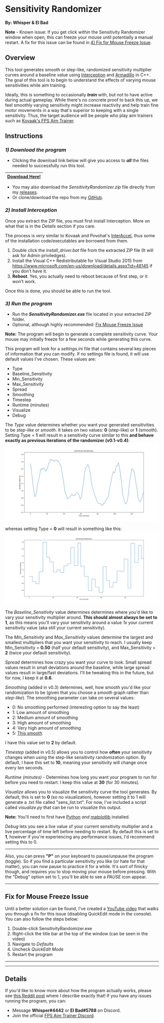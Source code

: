 # Sensitivity Randomizer

**By: Whisper & El Bad**

**Note** - Known issue: If you get click *within* the Sensitivity Randomizer window when open, this can freeze your mouse until potentially a manual restart. A fix for this issue can be found in [4) Fix for Mouse Freeze Issue](#fix-for-mouse-freeze-issue).

## Overview

This tool generates smooth or step-like, randomized sensitivity multiplier curves around a baseline value using [Interception](http://www.oblita.com/interception.html) and [Armadillo](http://arma.sourceforge.net/) in C++. The goal of this tool is to begin to understand the effects of varying mouse sensitivities while aim training.

Ideally, this is something to occasionally **_train_** with, but not to have active during actual gameplay. While there's no concrete proof to back this up, we feel smoothly varying sensitivity might increase reactivity and help train fine motor movements in a way that's superior to keeping with a single sensitivity. Thus, the target audience will be people who play aim trainers such as [Kovaak's FPS Aim Trainer](https://store.steampowered.com/app/824270/KovaaKs_FPS_Aim_Trainer/).

## Instructions

### *1) Download the program*

* Clicking the download link below will give you access to **_all_** the files needed to successfully run this tool.

| [Download Here!](https://github.com/Whisperrr/SensitivityChanger/releases/download/v0.5/SensitivityRandomizer-v0.5.zip)|     
| ------------- |

* You may also download the *SensitivityRandomizer.zip* file directly from my [releases](https://github.com/Whisperrr/SensitivityRandomizer/releases).  
* Or clone/download the repo from my [GitHub](https://github.com/Whisperrr/SensitivityRandomizer).

### *2) Install Interception*

Once you extract the ZIP file, you must first install Interception. More on what that is in the _Details_ section if you care.

The process is _very_ similar to Kovaak and Povohat's [InterAccel](http://mouseaccel.blogspot.com/2015/12/new-method-for-mouse-acceleration.html), thus some of the installation code/executables are borrowed from them.

1) Double click the *install_driver.bat* file from the extracted ZIP file (It will ask for Admin priviledges).
2) Install the Visual C++ Redistributable for Visual Studio 2015 from https://www.microsoft.com/en-us/download/details.aspx?id=48145 if you don't have it.
3) **Reboot**. Yes, you actually need to reboot because of first step, or it won't work.

Once this is done, you should be able to run the tool.

### *3) Run the program*

* Run the **_SensitivityRandomizer.exe_** file located in your extracted ZIP folder.
* Optional, although highly recommended: [Fix Mouse Freeze Issue](#fix-for-mouse-freeze-issue)

**Note:** The program will begin to generate a complete sensitivity curve. Your mouse may initially freeze for a few seconds while generating this curve.

This program will look for a _settings.ini_ file that contains several key pieces of information that you can modify. If no settings file is found, it will use default values I've chosen. These values are:

* Type
* Baseline_Sensitivity
* Min_Sensitivity
* Max_Sensitivity
* Spread
* Smoothing
* Timestep
* Runtime (minutes)
* Visualize
* Debug

The *Type* value determines whether you want your generated sensitivities to be *step-like* or *smooth*. It takes on two values: **0** (step-like) or **1** (smooth). Setting Type = **1** will result in a sensitivity curve similar to this **and behave exactly as previous iterations of the randomizer (v0.1-v0.4)**:
![](./Source/SmoothGraph.png)

whereas setting Type = **0** will result in something like this:
![](./Source/StepGraph.png)

The *Baseline_Sensitivity* value determines determines where you'd like to vary your sensitivity multiplier around. **This should almost always be set to 1**, as this means you'll vary your sensitivity around a value *1x* your current sensitivity value (aka still your current sensitivity).

The *Min_Sensitivity* and *Max_Sensitivity* values determine the largest and smallest multipliers that you want your sensitivity to reach. I usually keep Min_Sensitivity = **0.50** (half your default sensitivity), and Max_Sensitivity = **2** (twice your default sensitivity).

_Spread_ determines how crazy you want your curve to look. Small spread values result in small deviations around the baseline, while large spread values result in large/fast deviations. I'll be tweaking this in the future, but for now, I keep it at **0.6**.

_Smoothing_ (added in v0.3) determines, well, how smooth you'd like your randomization to be (given that you choose a *smooth* graph rather than *step-like*). The smoothing parameter can take on several values:

* 0: No smoothing performed (interesting option to say the least)
* 1: Low amount of smoothing
* 2: Medium amount of smoothing
* 3: High amount of smoothing
* 4: Very high amount of smoothing
* 5: [This smooth](https://www.youtube.com/watch?v=ZMByI4s-D-Y)

I have this value set to **2** by default.

*Timestep* (added in v0.5) allows you to control how **often** your sensitivity changes when using the step-like sensitivity randomization option. By default, I have this set to **10**, meaning your sensitivity will change once every *ten* seconds.

*Runtime (minutes)* - Determines how long you want your program to run for before you need to restart. I keep this value at **30** (for 30 minutes).

*Visualize* allows you to visualize the sensitivity curve the tool generates. By default, this is set to **0** (so no visualization), however setting it to 1 will generate a .txt file called "sens_list.txt". For now, I've included a script called _visualize.py_ that can be run to visualize this output.

**Note:** You'll need to first have [Python](https://realpython.com/installing-python/) _and_ [matplotlib](https://matplotlib.org/3.1.1/users/installing.html) installed.

*Debug* lets you see a live value of your current sensitivity multiplier and a live percentage of time left before needing to restart. By default this is set to **1**, however if you're experiencing any performance issues, I'd recommend setting this to 0.

***

Also, you can press __"P"__ on your keyboard to pause/unpause the program (toggle). So if you find a particular sensitivity you like (or hate for that matter), you can now pause to practice it for a while. It's sort of finicky though, and requires you to stop moving your mouse before pressing. With the "Debug" option set to 1, you'll be able to see a _PAUSE_ icon appear.

***

## Fix for Mouse Freeze Issue

Until a better solution can be found, I've created a [YouTube video](https://youtu.be/0Gg1Gep0CK8) that walks you through a fix for this issue (disabling QuickEdit mode in the console). You can also follow the steps below:

1. Double-click SensitivityRandomizer.exe
2. Right-click the title bar at the top of the window (can be seen in the video)
3. Navigate to *Defaults*
4. Uncheck  *QuickEdit Mode*
5. Restart the program

***
***

## Details

If you'd like to know more about how the program actually works, please see [this Reddit post](https://www.reddit.com/r/FPSAimTrainer/comments/cve6oi/tool_for_smoothly_randomizing_sensitivity/) where I describe exactly that! If you have any issues running the program, you can:
* Message **Whisper#4442** or **El Bad#5788** on Discord.
* Join the official [FPS Aim Trainer Discord](https://discordapp.com/invite/Z8hGxnM).
